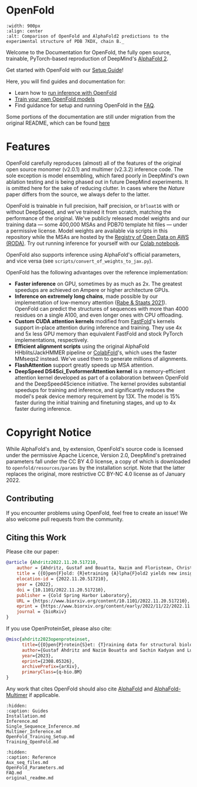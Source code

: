 # OpenFold

```{figure} ../imgs/of_banner.png
:width: 900px
:align: center
:alt: Comparison of OpenFold and AlphaFold2 predictions to the experimental structure of PDB 7KDX, chain B._
```
Welcome to the Documentation for OpenFold, the fully open source, trainable, PyTorch-based reproduction of DeepMind's 
[AlphaFold 2](https://github.com/deepmind/alphafold).

Get started with OpenFold with our [Setup Guide](installation.md)!

Here, you will find guides and documentation for:
- Learn how to [run inference with OpenFold](Inference.md)
- [Train your own OpenFold models](Training_OpenFold.md)
- Find guidance for setup and running OpenFold in the [FAQ](FAQ.md).

Some portions of the documentation are still under migration from the original README, which can be found [here](original_readme.md)

# Features

OpenFold carefully reproduces (almost) all of the features of the original open
source monomer (v2.0.1) and multimer (v2.3.2) inference code. The sole exception is 
model ensembling, which fared poorly in DeepMind's own ablation testing and is being 
phased out in future DeepMind experiments. It is omitted here for the sake of reducing 
clutter. In cases where the *Nature* paper differs from the source, we always defer to the 
latter.

OpenFold is trainable in full precision, half precision, or `bfloat16` with or without DeepSpeed, 
and we've trained it from scratch, matching the performance of the original. 
We've publicly released model weights and our training data &mdash; some 400,000 
MSAs and PDB70 template hit files &mdash; under a permissive license. Model weights 
are available via scripts in this repository while the MSAs are hosted by the 
[Registry of Open Data on AWS (RODA)](https://registry.opendata.aws/openfold). 
Try out running inference for yourself with our [Colab notebook](https://colab.research.google.com/github/aqlaboratory/openfold/blob/main/notebooks/OpenFold.ipynb).

OpenFold also supports inference using AlphaFold's official parameters, and 
vice versa (see `scripts/convert_of_weights_to_jax.py`).

OpenFold has the following advantages over the reference implementation:

- **Faster inference** on GPU, sometimes by as much as 2x. The greatest speedups are achieved on Ampere or higher architecture GPUs.
- **Inference on extremely long chains**, made possible by our implementation of low-memory attention 
([Rabe & Staats 2021](https://arxiv.org/pdf/2112.05682.pdf)). OpenFold can predict the structures of
  sequences with more than 4000 residues on a single A100, and even longer ones with CPU offloading.
- **Custom CUDA attention kernels** modified from [FastFold](https://github.com/hpcaitech/FastFold)'s 
kernels support in-place attention during inference and training. They use 
4x and 5x less GPU memory than equivalent FastFold and stock PyTorch 
implementations, respectively.
- **Efficient alignment scripts** using the original AlphaFold HHblits/JackHMMER pipeline or [ColabFold](https://github.com/sokrypton/ColabFold)'s, which uses the faster MMseqs2 instead. We've used them to generate millions of alignments.
- **FlashAttention** support greatly speeds up MSA attention.
- **DeepSpeed DS4Sci_EvoformerAttention kernel** is a memory-efficient attention kernel developed as part of a collaboration between OpenFold and the DeepSpeed4Science initiative. The kernel provides substantial speedups for training and inference, and significantly reduces the model's peak device memory requirement by 13X. The model is 15% faster during the initial training and finetuning stages, and up to 4x faster during inference.

# Copyright Notice

While AlphaFold's and, by extension, OpenFold's source code is licensed under
the permissive Apache Licence, Version 2.0, DeepMind's pretrained parameters 
fall under the CC BY 4.0 license, a copy of which is downloaded to 
`openfold/resources/params` by the installation script. Note that the latter
replaces the original, more restrictive CC BY-NC 4.0 license as of January 2022.

## Contributing

If you encounter problems using OpenFold, feel free to create an issue! We also
welcome pull requests from the community.

## Citing this Work

Please cite our paper:

```bibtex
@article {Ahdritz2022.11.20.517210,
	author = {Ahdritz, Gustaf and Bouatta, Nazim and Floristean, Christina and Kadyan, Sachin and Xia, Qinghui and Gerecke, William and O{\textquoteright}Donnell, Timothy J and Berenberg, Daniel and Fisk, Ian and Zanichelli, Niccolò and Zhang, Bo and Nowaczynski, Arkadiusz and Wang, Bei and Stepniewska-Dziubinska, Marta M and Zhang, Shang and Ojewole, Adegoke and Guney, Murat Efe and Biderman, Stella and Watkins, Andrew M and Ra, Stephen and Lorenzo, Pablo Ribalta and Nivon, Lucas and Weitzner, Brian and Ban, Yih-En Andrew and Sorger, Peter K and Mostaque, Emad and Zhang, Zhao and Bonneau, Richard and AlQuraishi, Mohammed},
	title = {{O}pen{F}old: {R}etraining {A}lpha{F}old2 yields new insights into its learning mechanisms and capacity for generalization},
	elocation-id = {2022.11.20.517210},
	year = {2022},
	doi = {10.1101/2022.11.20.517210},
	publisher = {Cold Spring Harbor Laboratory},
	URL = {https://www.biorxiv.org/content/10.1101/2022.11.20.517210},
	eprint = {https://www.biorxiv.org/content/early/2022/11/22/2022.11.20.517210.full.pdf},
	journal = {bioRxiv}
}
```
If you use OpenProteinSet, please also cite:

```bibtex
@misc{ahdritz2023openproteinset,
      title={{O}pen{P}rotein{S}et: {T}raining data for structural biology at scale}, 
      author={Gustaf Ahdritz and Nazim Bouatta and Sachin Kadyan and Lukas Jarosch and Daniel Berenberg and Ian Fisk and Andrew M. Watkins and Stephen Ra and Richard Bonneau and Mohammed AlQuraishi},
      year={2023},
      eprint={2308.05326},
      archivePrefix={arXiv},
      primaryClass={q-bio.BM}
}
```
Any work that cites OpenFold should also cite [AlphaFold](https://www.nature.com/articles/s41586-021-03819-2) and [AlphaFold-Multimer](https://www.biorxiv.org/content/10.1101/2021.10.04.463034v1) if applicable.


```{toctree}
:hidden: 
:caption: Guides
Installation.md
Inference.md
Single_Sequence_Inference.md
Multimer_Inference.md
OpenFold_Training_Setup.md
Training_OpenFold.md
```

```{toctree}
:hidden: 
:caption: Reference 
Aux_seq_files.md
OpenFold_Parameters.md
FAQ.md
original_readme.md
```